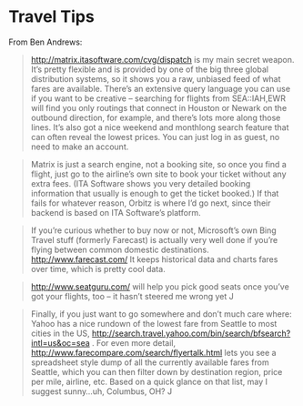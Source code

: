 # Travel Tips

From Ben Andrews:

> http://matrix.itasoftware.com/cvg/dispatch is my main secret weapon. It’s
pretty flexible and is provided by one of the big three global distribution
systems, so it shows you a raw, unbiased feed of what fares are available.
There’s an extensive query language you can use if you want to be creative –
searching for flights from SEA::IAH,EWR will find you only routings that
connect in Houston or Newark on the outbound direction, for example, and
there’s lots more along those lines. It’s also got a nice weekend and monthlong
search feature that can often reveal the lowest prices. You can just log in as
guest, no need to make an account.

> Matrix is just a search engine, not a booking site, so once you find a
flight, just go to the airline’s own site to book your ticket without any extra
fees. (ITA Software shows you very detailed booking information that usually is
enough to get the ticket booked.) If that fails for whatever reason, Orbitz is
where I’d go next, since their backend is based on ITA Software’s platform.

> If you’re curious whether to buy now or not, Microsoft’s own Bing Travel
stuff (formerly Farecast) is actually very well done if you’re flying between
common domestic destinations. http://www.farecast.com/ It keeps historical data
and charts fares over time, which is pretty cool data.

> http://www.seatguru.com/ will help you pick good seats once you’ve got your
flights, too – it hasn’t steered me wrong yet J

> Finally, if you just want to go somewhere and don’t much care where: Yahoo
has a nice rundown of the lowest fare from Seattle to most cities in the US,
http://search.travel.yahoo.com/bin/search/bfsearch?intl=us&oc=sea . For even
more detail, http://www.farecompare.com/search/flyertalk.html lets you see a
spreadsheet style dump of all the currently available fares from Seattle, which
you can then filter down by destination region, price per mile, airline, etc.
Based on a quick glance on that list, may I suggest sunny…uh, Columbus, OH? J
